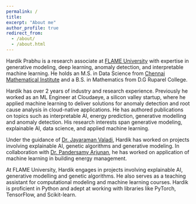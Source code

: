```yaml
---
permalink: /
title:
excerpt: "About me"
author_profile: true
redirect_from: 
  - /about/
  - /about.html
---
```





Hardik Prabhu is a research associate at [FLAME University](https://www.flame.edu.in/) with expertise in generative modeling, deep learning, anomaly detection, and interpretable machine learning. He holds an M.S. in Data Science from [Chennai Mathematical Institute](https://www.cmi.ac.in/) and a B.S. in Mathematics from D.G Ruparel College.

Hardik has over 2 years of industry and research experience. Previously he worked as an ML Engineer at Cloudaeye, a silicon valley startup, where he applied machine learning to deliver solutions for anomaly detection and root cause analysis in cloud-native applications. He has authored publications on topics such as interpretable AI, energy prediction, generative modelling and anomaly detection. His research interests span generative modeling, explainable AI, data science, and applied machine learning.

Under the guidance of [Dr. Jayaraman Valadi](https://www.flame.edu.in/faculty/jayaraman-v-k), Hardik has worked on projects involving explainable AI, genetic algorithms and generative modeling. In collaboration with [Dr. Pandersamy Arjunan](https://www.samy101.com/), he has worked on application of machine learning in building energy management.



At FLAME University, Hardik engages in projects involving explainable AI, generative modelling and genetic algorithms. He also serves as a teaching assistant for computational modeling and machine learning courses. Hardik is proficient in Python and adept at working with libraries like PyTorch, TensorFlow, and Scikit-learn.

